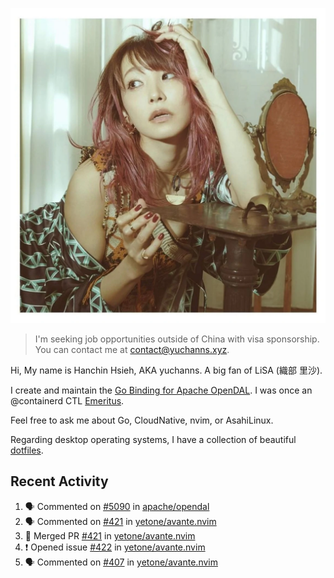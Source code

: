 <p align="center">
  <img src="./assets/LiSA2.webp" width=550 />
</p>

> I'm seeking job opportunities outside of China with visa sponsorship. You can contact me at contact@yuchanns.xyz.

Hi, My name is Hanchin Hsieh, AKA yuchanns. A big fan of LiSA (織部 里沙).

I create and maintain the [Go Binding for Apache OpenDAL](https://github.com/apache/opendal/tree/main/bindings/go). I was once an @containerd CTL [Emeritus](https://github.com/containerd/nerdctl/pull/3067).

Feel free to ask me about Go, CloudNative, nvim, or AsahiLinux.

Regarding desktop operating systems, I have a collection of beautiful [dotfiles](https://github.com/yuchanns/dotfiles).

## Recent Activity

<!--START_SECTION:activity-->
1. 🗣 Commented on [#5090](https://github.com/apache/opendal/issues/5090#issuecomment-2325546398) in [apache/opendal](https://github.com/apache/opendal)
2. 🗣 Commented on [#421](https://github.com/yetone/avante.nvim/pull/421#issuecomment-2322876054) in [yetone/avante.nvim](https://github.com/yetone/avante.nvim)
3. 🎉 Merged PR [#421](https://github.com/yetone/avante.nvim/pull/421) in [yetone/avante.nvim](https://github.com/yetone/avante.nvim)
4. ❗ Opened issue [#422](https://github.com/yetone/avante.nvim/issues/422) in [yetone/avante.nvim](https://github.com/yetone/avante.nvim)
5. 🗣 Commented on [#407](https://github.com/yetone/avante.nvim/pull/407#issuecomment-2322822854) in [yetone/avante.nvim](https://github.com/yetone/avante.nvim)
<!--END_SECTION:activity-->

